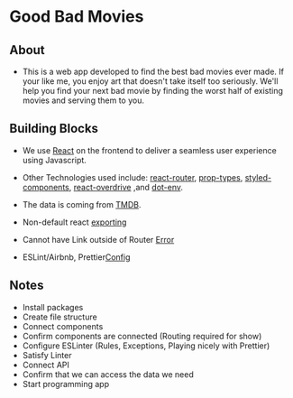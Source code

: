 # Good Bad Movies

## About

- This is a web app developed to find the best bad movies ever made. If your like me, you enjoy art that doesn't take itself too seriously. We'll help you find your next bad movie by finding the worst half of existing movies and serving them to you.

## Building Blocks

- We use [React](https://reactjs.org/docs/create-a-new-react-app.html) on the frontend to deliver a seamless user experience using Javascript.

- Other Technologies used include: [react-router](https://reactrouter.com/web/api/Link/component-reactcomponent), [prop-types](https://github.com/facebook/prop-types), [styled-components](https://styled-components.com/docs/basics#styling-any-component), [react-overdrive](https://github.com/berzniz/react-overdrive) ,and [dot-env](https://github.com/motdotla/dotenv).

- The data is coming from [TMDB](https://www.themoviedb.org/documentation/api/discover).

- Non-default react [exporting](https://www.geeksforgeeks.org/reactjs-importing-exporting/)

- Cannot have Link outside of Router [Error](https://stackoverflow.com/questions/48640280/you-should-not-use-link-outside-a-router)

- ESLint/Airbnb, Prettier[Config](https://github.com/paulolramos/eslint-prettier-airbnb-react)

## Notes

- Install packages
- Create file structure
- Connect components
- Confirm components are connected (Routing required for show)
- Configure ESLinter (Rules, Exceptions, Playing nicely with Prettier)
- Satisfy Linter
- Connect API
- Confirm that we can access the data we need
- Start programming app

